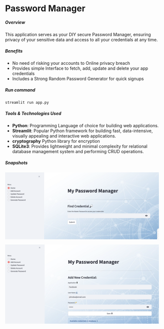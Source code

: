 # Password Manager

##### Overview
This application serves as your DIY secure Password Manager, ensuring privacy of your sensitive data and access to all your credentials at any time.

##### Benefits
- No need of risking your accounts to Online privacy breach 
- Provides simple Interface to fetch, add, update and delete your app credentials 
- Includes a Strong Random Password Generator for quick signups

##### Run command
`streamlit run app.py`

##### Tools & Technologies Used
- **Python**: Programming Language of choice for building web applications. 
- **Streamlit**: Popular Python framework for building fast, data-intensive, visually appealing and interactive web applications.
- **cryptography** Python library for encryption 
- **SQLite3**: Provides lightweight and minimal complexity for relational database management system and performing CRUD operations.  


##### Snapshots

![alt text](images/home.png)


![alt text](images/add_new_credential.png)
